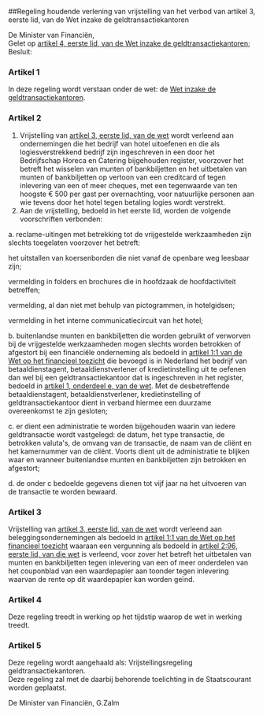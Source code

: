 <meta http-equiv='Content-Type' content='text/html; charset=utf-8' />

##Regeling houdende verlening van vrijstelling van het verbod van artikel 3, eerste lid, van de Wet inzake de geldtransactiekantoren

De Minister van Financiën,  
Gelet op [artikel 4, eerste lid, van de Wet inzake de geldtransactiekantoren](../../../../wet/wet/inzake/de/geldtransactiekantoren/BWBR0013816/README.md);
Besluit:    

### Artikel  1  

In deze regeling wordt verstaan onder de wet: de [Wet inzake de geldtransactiekantoren](../../../../wet/wet/inzake/de/geldtransactiekantoren/BWBR0013816/README.md).  

### Artikel  2  

1.  Vrijstelling van [artikel 3, eerste lid, van de wet](../../../../wet/wet/inzake/de/geldtransactiekantoren/BWBR0013816/README.md) wordt verleend aan ondernemingen die het bedrijf van hotel uitoefenen en die als logiesverstrekkend bedrijf zijn ingeschreven in een door het Bedrijfschap Horeca en Catering bijgehouden register, voorzover het betreft het wisselen van munten of bankbiljetten en het uitbetalen van munten of bankbiljetten op vertoon van een creditcard of tegen inlevering van een of meer cheques, met een tegenwaarde van ten hoogste € 500 per gast per overnachting, voor natuurlijke personen aan wie tevens door het hotel tegen betaling logies wordt verstrekt.   
2.  Aan de vrijstelling, bedoeld in het eerste lid, worden de volgende voorschriften verbonden: 

a. reclame-uitingen met betrekking tot de vrijgestelde werkzaamheden zijn slechts toegelaten voorzover het betreft: 

het uitstallen van koersenborden die niet vanaf de openbare weg leesbaar zijn;  

vermelding in folders en brochures die in hoofdzaak de hoofdactiviteit betreffen;  

vermelding, al dan niet met behulp van pictogrammen, in hotelgidsen;  

vermelding in het interne communicatiecircuit van het hotel;    

b. buitenlandse munten en bankbiljetten die worden gebruikt of verworven bij de vrijgestelde werkzaamheden mogen slechts worden betrokken of afgestort bij een financiële onderneming als bedoeld in [artikel 1:1 van de Wet op het financieel toezicht](../../../../wet/wet/op/het/financieel/toezicht/BWBR0020368/README.md) die bevoegd is in Nederland het bedrijf van betaaldienstagent, betaaldienstverlener of kredietinstelling uit te oefenen dan wel bij een geldtransactiekantoor dat is ingeschreven in het register, bedoeld in [artikel 1, onderdeel e, van de wet](../../../../wet/wet/inzake/de/geldtransactiekantoren/BWBR0013816/README.md). Met de desbetreffende betaaldienstagent, betaaldienstverlener, kredietinstelling of geldtransactiekantoor dient in verband hiermee een duurzame overeenkomst te zijn gesloten;  

c. er dient een administratie te worden bijgehouden waarin van iedere geldtransactie wordt vastgelegd: de datum, het type transactie, de betrokken valuta's, de omvang van de transactie, de naam van de cliënt en het kamernummer van de cliënt. Voorts dient uit de administratie te blijken waar en wanneer buitenlandse munten en bankbiljetten zijn betrokken en afgestort;  

d. de onder c bedoelde gegevens dienen tot vijf jaar na het uitvoeren van de transactie te worden bewaard.     

### Artikel  3  

Vrijstelling van [artikel 3, eerste lid, van de wet](../../../../wet/wet/inzake/de/geldtransactiekantoren/BWBR0013816/README.md) wordt verleend aan beleggingsondernemingen als bedoeld in [artikel 1:1 van de Wet op het financieel toezicht](../../../../wet/wet/op/het/financieel/toezicht/BWBR0020368/README.md) waaraan een vergunning als bedoeld in [artikel 2:96, eerste lid, van die wet](../../../../wet/wet/op/het/financieel/toezicht/BWBR0020368/README.md) is verleend, voor zover het betreft het uitbetalen van munten en bankbiljetten tegen inlevering van een of meer onderdelen van het couponblad van een waardepapier aan toonder tegen inlevering waarvan de rente op dit waardepapier kan worden geïnd.  

### Artikel  4  

Deze regeling treedt in werking op het tijdstip waarop de wet in werking treedt.  

### Artikel  5  

Deze regeling wordt aangehaald als: Vrijstellingsregeling geldtransactiekantoren.  
Deze regeling zal met de daarbij behorende toelichting in de Staatscourant worden geplaatst.   

De 
Minister van Financiën, 
G.Zalm    
